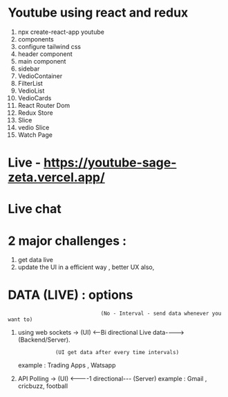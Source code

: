 # Youtube using react and redux

1. npx create-react-app youtube
2. components
3. configure tailwind css
4. header component
5. main component
6. sidebar
7. VedioContainer
8. FilterList
9. VedioList
10. VedioCards
11. React Router Dom
12. Redux Store
13. Slice
14. vedio Slice
15. Watch Page

# Live - https://youtube-sage-zeta.vercel.app/

# Live chat

# 2 major challenges :

1. get data live
2. update the UI in a efficient way , better UX also,

# DATA (LIVE) : options

                                  (No - Interval - send data whenever you want to)

1.  using web sockets -> (UI) <--Bi directional Live data----> (Backend/Server).

                    (UI get data after every time intervals)

    example : Trading Apps , Watsapp

2.  API Polling -> (UI) <----1 directional--- (Server)
    example : Gmail , cricbuzz, football
